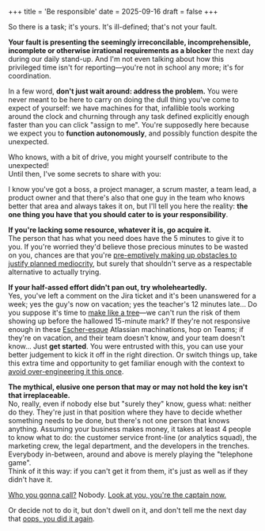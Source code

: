 +++
title = 'Be responsible'
date = 2025-09-16
draft = false
+++

So there is a task; it's yours.  It's ill-defined; that's not your fault.

**Your fault is presenting the seemingly irreconcilable, incomprehensible,
incomplete or otherwise irrational requirements as a blocker** the next day
during our daily stand-up.  And I'm not even talking about how this privileged
time isn't for reporting—you're not in school any more; it's for coordination.

In a few word, **don't just wait around: address the problem.**  You were never
meant to be here to carry on doing the dull thing you've come to expect of
yourself: we have machines for that, infallible tools working around the
clock and churning through any task defined explicitly enough faster than you
can click "assign to me".  You're supposedly here because we expect you to
**function autonomously**, and possibly function despite the unexpected.

   Who knows, with a bit of drive, you might yourself contribute to the
unexpected!<br>
   Until then, I've some secrets to share with you:

I know you've got a boss, a project manager, a scrum master, a team lead, a
product owner and that there's also that one guy in the team who knows better
that area and always takes it on, but I'll tell you here the reality: **the one
thing you have that you should cater to is your responsibility**.

   **If you're lacking some resource, whatever it is, go acquire it.**<br>
   The person that has what you need does have the 5 minutes to give it to you.
If you're worried they'd believe those precious minutes to be wasted on you,
chances are that you're [pre-emptively making up obstacles to justify planned
mediocrity](https://en.wikipedia.org/wiki/Self-handicapping), but surely that
shouldn't serve as a respectable alternative to actually trying.

   **If your half-assed effort didn't pan out, try wholeheartedly.**<br>
   Yes, you've left a comment on the Jira ticket and it's been
unanswered for a week; yes the guy's now on vacation; yes the
teacher's 12 minutes late...  Do you suppose it's time to [make like
a tree](https://en.wiktionary.org/wiki/make_like_a_tree_and_leave)—we
can't run the risk of them showing up before the hallowed
15-minute mark?  If they're not responsive enough in these
[Escher-esque](https://en.wikipedia.org/wiki/Relativity_(M._C._Escher))
Atlassian machinations, hop on Teams; if they're on vacation, and their team
doesn't know, and your team doesn't know...  Just **get started**.  You were
entrusted with this, you can use your better judgement to kick it off in the
right direction.  Or switch things up, take this extra time and opportunity
to get familiar enough with the context to [avoid over-engineering it this
once](https://quoteinvestigator.com/2012/04/28/shorter-letter).

   **The mythical, elusive one person that may or may not hold the key isn't
that irreplaceable.**<br>
   No, really, even if nobody else but "surely they" know, guess what: neither
do they.  They're just in that position where they have to decide whether
something needs to be done, but there's not one person that knows anything.
Assuming your business makes money, it takes at least 4 people to know what to
do: the customer service front-line (or analytics squad), the marketing crew,
the legal department, and the developers in the trenches.  Everybody in-between,
around and above is merely playing the "telephone game".<br>
   Think of it this way: if you can't get it from them, it's just as well as if
they didn't have it.

[Who you gonna call?](https://en.wikipedia.org/wiki/Ghostbusters_(song))
Nobody.  [Look at you, you're the captain
now.](https://en.wikiquote.org/wiki/Captain_Phillips_(film)#Dialogue)

Or decide not to do it, but don't dwell on it, and don't tell me the next day
that [oops, you did it
again](https://en.wikipedia.org/wiki/Oops!..._I_Did_It_Again_(song)).
